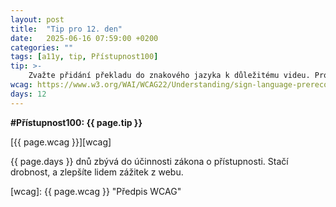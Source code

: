 ```yaml
---
layout: post
title:  "Tip pro 12. den"
date:   2025-06-16 07:59:00 +0200
categories: ""
tags: [a11y, tip, Přístupnost100]
tip: >- 
    Zvažte přidání překladu do znakového jazyka k důležitému videu. Pro neslyšící je znakový jazyk často primární, psanému textu titulků nemusí plně rozumět.
wcag: https://www.w3.org/WAI/WCAG22/Understanding/sign-language-prerecorded
days: 12
---
```

**#Přístupnost100: {{ page.tip }}**

[{{ page.wcag }}][wcag]

{{ page.days }} dnů zbývá do účinnosti zákona o přístupnosti. Stačí drobnost, a zlepšíte lidem zážitek z webu.

[wcag]: {{ page.wcag }} "Předpis WCAG"
